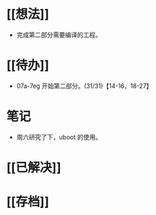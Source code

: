 # [[想法]]
- 完成第二部分需要编译的工程。
# [[待办]]
- 07a-7eg 开始第二部分。(31/31)【14-16，18-27】
# 笔记
- 周六研究了下，uboot 的使用。
# [[已解决]]

# [[存档]]